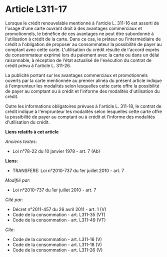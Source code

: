 # Article L311-17

Lorsque le crédit renouvelable mentionné à l'article L. 311-16 est assorti de l'usage d'une carte ouvrant droit à des
avantages commerciaux et promotionnels, le bénéfice de ces avantages ne peut être subordonné à l'utilisation à crédit de la
carte. Dans ce cas, le prêteur ou l'intermédiaire de crédit a l'obligation de proposer au consommateur la possibilité de
payer au comptant avec cette carte. L'utilisation du crédit résulte de l'accord exprès du consommateur exprimé lors du
paiement avec la carte ou dans un délai raisonnable, à réception de l'état actualisé de l'exécution du contrat de crédit
prévu à l'article L. 311-26. 

La publicité portant sur les avantages commerciaux et promotionnels ouverts par la carte mentionnée au premier alinéa du
présent article indique à l'emprunteur les modalités selon lesquelles cette carte offre la possibilité de payer au comptant
ou à crédit et l'informe des modalités d'utilisation du crédit. 

Outre les informations obligatoires prévues à l'article L. 311-18, le contrat de crédit indique à l'emprunteur les modalités
selon lesquelles cette carte offre la possibilité de payer au comptant ou à crédit et l'informe des modalités d'utilisation
du crédit.

**Liens relatifs à cet article**

_Anciens textes_:

  - Loi n°78-22 du 10 janvier 1978 - art. 7 (Ab)

**Liens**:

  - TRANSFERE: Loi n°2010-737 du 1er juillet 2010 - art. 7

_Modifié par_:

  - Loi n°2010-737 du 1er juillet 2010 - art. 7

_Cité par_:

  - Décret n°2011-457 du 26 avril 2011 - art. 1 (V)
  - Code de la consommation - art. L311-35 (VT)
  - Code de la consommation - art. L311-49 (VT)

_Cite_:

  - Code de la consommation - art. L311-16 (V)
  - Code de la consommation - art. L311-18 (V)
  - Code de la consommation - art. L311-26 (V)
